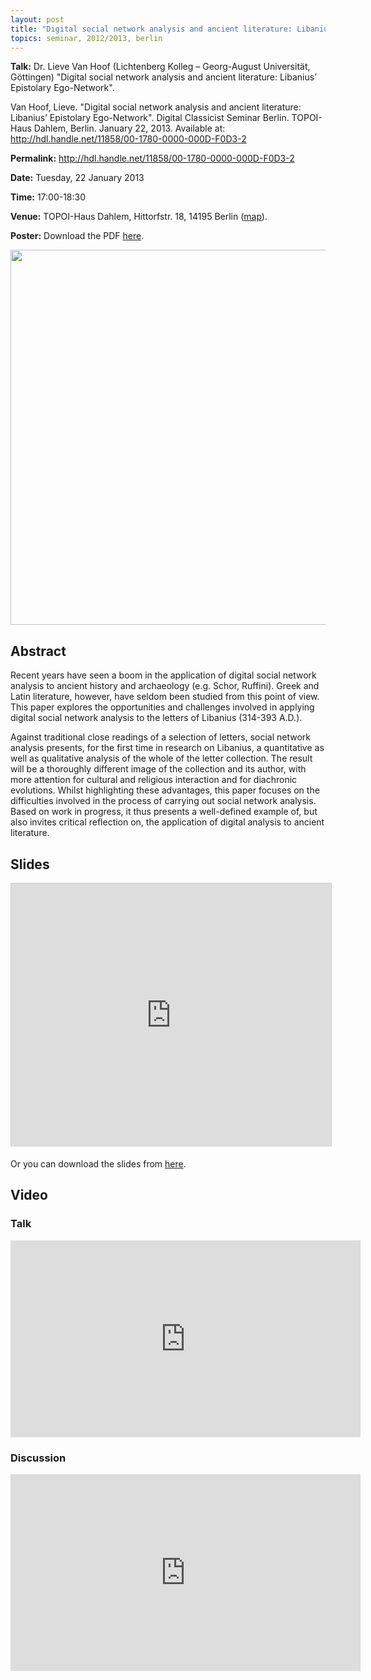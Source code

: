 ```yaml
---
layout: post
title: "Digital social network analysis and ancient literature: Libanius’ Epistolary Ego-Network"
topics: seminar, 2012/2013, berlin
---
```

<p>
<strong>Talk:</strong> 	Dr. Lieve Van Hoof (Lichtenberg Kolleg – Georg-August Universität, Göttingen) "Digital social network analysis and ancient literature: Libanius’ Epistolary Ego-Network".

</p>

<div id="pref_cit_box">
Van Hoof, Lieve. "Digital social network analysis and ancient literature: Libanius’ Epistolary Ego-Network". Digital Classicist Seminar Berlin. TOPOI-Haus Dahlem, Berlin. January 22, 2013. Available at: <a href="http://hdl.handle.net/11858/00-1780-0000-000D-F0D3-2" target="_blank">http://hdl.handle.net/11858/00-1780-0000-000D-F0D3-2</a>
</div>

**Permalink:** <http://hdl.handle.net/11858/00-1780-0000-000D-F0D3-2>

**Date:** Tuesday, 22 January 2013

**Time:** 17:00-18:30

**Venue:** TOPOI-Haus Dahlem, Hittorfstr. 18, 14195 Berlin ([map](http://goo.gl/maps/8OgGo)). 

**Poster:** Download the PDF [here](/berlin/files/VanHoof_poster.pdf).

<img src="/berlin/files/libanius_network.jpg" width="600px"/>

## Abstract

Recent years have seen a boom in the application of digital social network analysis to ancient history and archaeology (e.g. Schor, Ruffini). Greek and Latin literature, however, have seldom been studied from this point of view. This paper explores the opportunities and challenges involved in applying digital social network analysis to the letters of Libanius (314-393 A.D.). 

Against traditional close readings of a selection of letters, social network analysis presents, for the first time in research on Libanius, a quantitative as well as qualitative analysis of the whole of the letter collection. The result will be a thoroughly different image of the collection and its author, with more attention for cultural and religious interaction and for diachronic evolutions. Whilst highlighting these advantages, this paper focuses on the difficulties involved in the process of carrying out social network analysis. Based on work in progress, it thus presents a well-defined example of, but also invites critical reflection on, the application of digital analysis to ancient literature.

## Slides

<iframe src="http://de.slideshare.net/slideshow/embed_code/16676426" width="512" height="421" frameborder="0" marginwidth="0" marginheight="0" scrolling="no" style="border:1px solid #CCC;border-width:1px 1px 0;margin-bottom:5px"> </iframe> 

Or you can download the slides from [here](/berlin/files/slides/dcsb_van-hoof_22012013.pdf).

## Video

### Talk

<iframe width="560" height="315" src="http://www.youtube.com/embed/XnuWhZcxCaA?list=PLq4Pz4R7ts0UqSn0bgAgeX1lEpkL0SDs2 " frameborder="0"> </iframe>

### Discussion

<iframe width="560" height="315" src="http://www.youtube.com/embed/61KereHZYWc?list=PLq4Pz4R7ts0UqSn0bgAgeX1lEpkL0SDs2" frameborder="0"> </iframe>